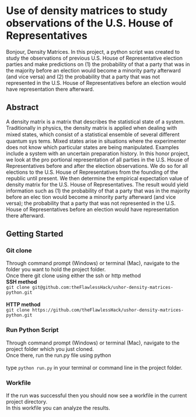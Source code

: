 # Use of density matrices to study observations of the U.S. House of Representatives 

Bonjour, Density Matrices.
In this project, a python script was created to study the observations of previous
U.S. House of Representative election parties and make predictions on (1) the 
probability of that a party that was in the majority before an election would become 
a minority party afterward (and vice versa) and (2) the probability
that a party that was not represented in the U.S. House of Representatives
before an election would have representation there afterward.


## Abstract
A density matrix is a matrix that describes the statistical state of a system.
Traditionally in physics, the density matrix is applied when dealing with mixed
states, which consist of a statistical ensemble of several diﬀerent quantum sys
tems. Mixed states arise in situations where the experimenter does not know
which particular states are being manipulated. Examples include a system with
an uncertain preparation history. In this honor project, we look at the pro
portional representation of all parties in the U.S. House of Representatives
before and after the election observations. We do so for all elections to the U.S.
House of Representatives from the founding of the republic until present.
We then determine the empirical expectation value of density matrix for the
U.S. House of Representatives. The result would yield information such
as (1) the probability of that a party that was in the majority before an elec
tion would become a minority party afterward (and vice versa); the probability
that a party that was not represented in the U.S. House of Representatives
before an election would have representation there afterward.

## Getting Started

### Git clone
Through command prompt (Windows) or terminal (Mac), navigate to the folder you want to hold the project folder.<br>
Once there git clone using either the ssh or http method<br>
<b>SSH method</b><br>
`git clone git@github.com:theFlawlessHack/ushor-density-matrices-python.git`
<br><br><b>HTTP method</b><br>
`git clone https://github.com/theFlawlessHack/ushor-density-matrices-python.git`

### Run Python Script
Through command prompt (Windows) or terminal (Mac), navigate to the project folder which you just cloned.<br>
Once there, run the run.py file using python<br>
<br>
type
`python run.py` 
in your terminal or command line in the project folder.

### Workfile
If the run was successful then you should now see a workfile in the current project directory.<br>
In this workfile you can analyze the results.

